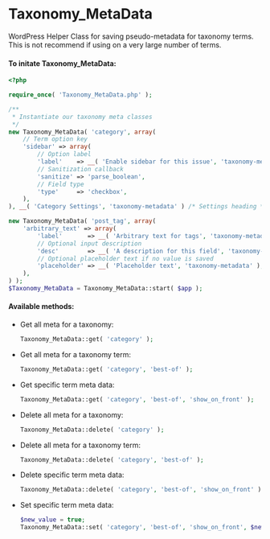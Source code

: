 Taxonomy_MetaData
=================

WordPress Helper Class for saving pseudo-metadata for taxonomy terms. This is not recommend if using on a very large number of terms.


#### To initate Taxonomy_MetaData:
```php
<?php

require_once( 'Taxonomy_MetaData.php' );

/**
 * Instantiate our taxonomy meta classes
 */
new Taxonomy_MetaData( 'category', array(
	// Term option key
	'sidebar' => array(
		// Option label
		'label'    => __( 'Enable sidebar for this issue', 'taxonomy-metadata' ),
		// Sanitization callback
		'sanitize' => 'parse_boolean',
		// Field type
		'type'     => 'checkbox',
	),
), __( 'Category Settings', 'taxonomy-metadata' ) /* Settings heading */ );

new Taxonomy_MetaData( 'post_tag', array(
	'arbitrary_text' => array(
		'label'       => __( 'Arbitrary text for tags', 'taxonomy-metadata' ),
		// Optional input description
		'desc'        => __( 'A description for this field', 'taxonomy-metadata' ),
		// Optional placeholder text if no value is saved
		'placeholder' => __( 'Placeholder text', 'taxonomy-metadata' ),
	),
) );
$Taxonomy_MetaData = Taxonomy_MetaData::start( $app );
```

#### Available methods:

* Get all meta for a taxonomy:
	```php
	Taxonomy_MetaData::get( 'category' );
	```

* Get all meta for a taxonomy term:
	```php
	Taxonomy_MetaData::get( 'category', 'best-of' );
	```

* Get specific term meta data:
	```php
	Taxonomy_MetaData::get( 'category', 'best-of', 'show_on_front' );
	```

* Delete all meta for a taxonomy:
	```php
	Taxonomy_MetaData::delete( 'category' );
	```

* Delete all meta for a taxonomy term:
	```php
	Taxonomy_MetaData::delete( 'category', 'best-of' );
	```

* Delete specific term meta data:
	```php
	Taxonomy_MetaData::delete( 'category', 'best-of', 'show_on_front' );
	```

* Set specific term meta data:
	```php
	$new_value = true;
	Taxonomy_MetaData::set( 'category', 'best-of', 'show_on_front', $new_value );
	```
